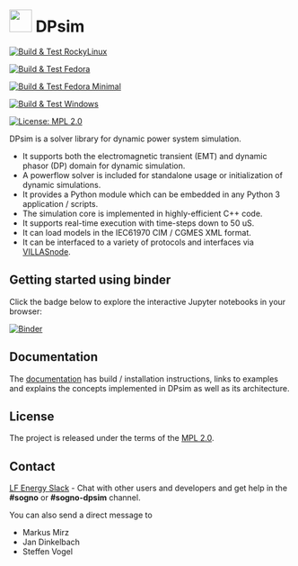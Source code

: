 # <img src="docs/images/dpsim.png" width=40 /> DPsim

[![Build & Test RockyLinux](https://github.com/sogno-platform/dpsim/actions/workflows/build_test_linux_rocky.yaml/badge.svg)](https://github.com/sogno-platform/dpsim/actions/workflows/build_test_linux_rocky.yaml)

[![Build & Test Fedora](https://github.com/sogno-platform/dpsim/actions/workflows/build_test_linux_fedora.yaml/badge.svg)](https://github.com/sogno-platform/dpsim/actions/workflows/build_test_linux_fedora.yaml)

[![Build & Test Fedora Minimal](https://github.com/sogno-platform/dpsim/actions/workflows/build_test_linux_fedora_minimal.yaml/badge.svg)](https://github.com/sogno-platform/dpsim/actions/workflows/build_test_linux_fedora_minimal.yaml)

[![Build & Test Windows](https://github.com/sogno-platform/dpsim/actions/workflows/build_test_windows.yaml/badge.svg)](https://github.com/sogno-platform/dpsim/actions/workflows/build_test_windows.yaml)

[![License: MPL 2.0](https://img.shields.io/badge/License-MPL%202.0-brightgreen.svg)](https://opensource.org/licenses/MPL-2.0)

DPsim is a solver library for dynamic power system simulation.

- It supports both the electromagnetic transient (EMT) and dynamic phasor (DP) domain for dynamic simulation.
- A powerflow solver is included for standalone usage or initialization of dynamic simulations.
- It provides a Python module which can be embedded in any Python 3 application / scripts.
- The simulation core is implemented in highly-efficient C++ code.
- It supports real-time execution with time-steps down to 50 uS.
- It can load models in the IEC61970 CIM / CGMES XML format.
- It can be interfaced to a variety of protocols and interfaces via [VILLASnode](https://fein-aachen.org/projects/villas-node/).

## Getting started using binder
Click the badge below to explore the interactive Jupyter notebooks in your browser:

[![Binder](https://mybinder.org/badge_logo.svg)](https://mybinder.org/v2/gh/sogno-platform/dpsim/mybinder?labpath=examples%2FNotebooks%2FQuickstart+Guide.ipynb)

## Documentation

The [documentation](https://dpsim.fein-aachen.org/) has build / installation instructions, links to examples and explains the concepts implemented in DPsim as well as its architecture.

## License

The project is released under the terms of the [MPL 2.0](https://mozilla.org/MPL/2.0/).

## Contact

[LF Energy Slack](https://slack.lfenergy.org/) - Chat with other users and developers and get help in the **#sogno** or **#sogno-dpsim** channel.

You can also send a direct message to
- Markus Mirz
- Jan Dinkelbach
- Steffen Vogel
